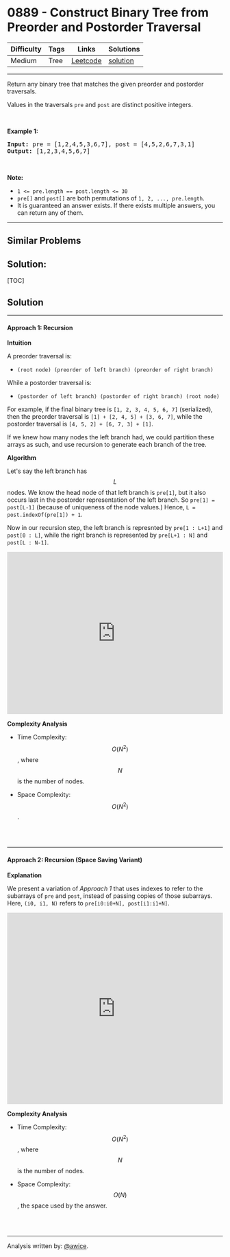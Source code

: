 # 0889 - Construct Binary Tree from Preorder and Postorder Traversal

Difficulty  | Tags | Links | Solutions
----------- | ---- | ----- | -----
Medium | Tree | [Leetcode](https://leetcode.com/problems/construct-binary-tree-from-preorder-and-postorder-traversal) | [solution](https://leetcode.com/problems/construct-binary-tree-from-preorder-and-postorder-traversal/solution/)


-----------

<p>Return any binary tree that matches the given preorder and postorder traversals.</p>

<p>Values in the traversals&nbsp;<code>pre</code> and <code>post</code>&nbsp;are distinct&nbsp;positive integers.</p>

<p>&nbsp;</p>

<div>
<p><strong>Example 1:</strong></p>

<pre>
<strong>Input: </strong>pre = <span id="example-input-1-1">[1,2,4,5,3,6,7]</span>, post = <span id="example-input-1-2">[4,5,2,6,7,3,1]</span>
<strong>Output: </strong><span id="example-output-1">[1,2,3,4,5,6,7]</span>
</pre>

<p>&nbsp;</p>

<p><strong><span>Note:</span></strong></p>

<ul>
	<li><code>1 &lt;= pre.length == post.length &lt;= 30</code></li>
	<li><code>pre[]</code> and <code>post[]</code>&nbsp;are both permutations of <code>1, 2, ..., pre.length</code>.</li>
	<li>It is guaranteed an answer exists. If there exists multiple answers, you can return any of them.</li>
</ul>
</div>


-----------


## Similar Problems




## Solution:

[TOC]

## Solution
---
#### Approach 1: Recursion

**Intuition**

A preorder traversal is:

* `(root node) (preorder of left branch) (preorder of right branch)`

While a postorder traversal is:

* `(postorder of left branch) (postorder of right branch) (root node)`

For example, if the final binary tree is `[1, 2, 3, 4, 5, 6, 7]` (serialized), then the preorder traversal is `[1] + [2, 4, 5] + [3, 6, 7]`, while the postorder traversal is `[4, 5, 2] + [6, 7, 3] + [1]`.

If we knew how many nodes the left branch had, we could partition these arrays as such, and use recursion to generate each branch of the tree.

**Algorithm**

Let's say the left branch has $$L$$ nodes.  We know the head node of that left branch is `pre[1]`, but it also occurs last in the postorder representation of the left branch.  So `pre[1] = post[L-1]` (because of uniqueness of the node values.)  Hence, `L = post.indexOf(pre[1]) + 1`.

Now in our recursion step, the left branch is represnted by `pre[1 : L+1]` and `post[0 : L]`, while the right branch is represented by `pre[L+1 : N]` and `post[L : N-1]`.

<iframe src="https://leetcode.com/playground/rRvx9C7Q/shared" frameBorder="0" width="100%" height="378" name="rRvx9C7Q"></iframe>

**Complexity Analysis**

* Time Complexity:  $$O(N^2)$$, where $$N$$ is the number of nodes.

* Space Complexity:  $$O(N^2)$$.
<br />
<br />


---
#### Approach 2: Recursion (Space Saving Variant)

**Explanation**

We present a variation of *Approach 1* that uses indexes to refer to the subarrays of `pre` and `post`, instead of passing copies of those subarrays.  Here, `(i0, i1, N)` refers to `pre[i0:i0+N], post[i1:i1+N]`.

<iframe src="https://leetcode.com/playground/P82iKheu/shared" frameBorder="0" width="100%" height="446" name="P82iKheu"></iframe>

**Complexity Analysis**

* Time Complexity:  $$O(N^2)$$, where $$N$$ is the number of nodes.

* Space Complexity:  $$O(N)$$, the space used by the answer.
<br />
<br />

---


Analysis written by: [@awice](https://leetcode.com/awice).
